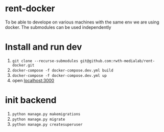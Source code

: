# rent-docker

To be able to develope on various machines with the same env we are using docker. The submodules can be used independently


# Install and run dev
1. `git clone --recurse-submodules git@github.com:rwth-medialab/rent-docker.git`
2. `docker-compose -f docker-compose.dev.yml build`
3. `docker-compose -f docker-compose.dev.yml up`
4. open [localhost:3000](http://localhost:3000)

# init backend
1. `python manage.py makemigrations`
2. `python manage.py migrate`
3. `python manage.py createsuperuser`
